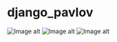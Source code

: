 # django_pavlov

![Image alt](https://github.com/EvgeniyBudaev/django_pavlov/static/vendor/img/github/github1.png)
![Image alt](https://github.com/EvgeniyBudaev/django_pavlov/static/vendor/img/github/github2.png)
![Image alt](https://github.com/EvgeniyBudaev/django_pavlov/static/vendor/img/github/github3.png)